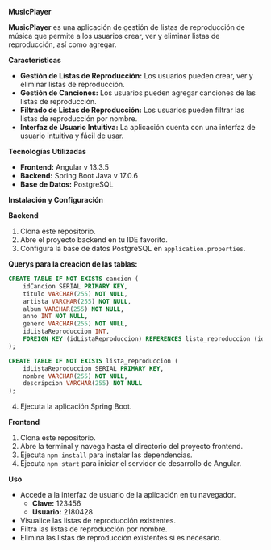 **MusicPlayer**

**MusicPlayer** es una aplicación de gestión de listas de reproducción de música que permite a los usuarios crear, ver y eliminar listas de reproducción, así como agregar.

**Características**
- **Gestión de Listas de Reproducción:** Los usuarios pueden crear, ver y eliminar listas de reproducción.
- **Gestión de Canciones:** Los usuarios pueden agregar canciones de las listas de reproducción.
- **Filtrado de Listas de Reproducción:** Los usuarios pueden filtrar las listas de reproducción por nombre.
- **Interfaz de Usuario Intuitiva:** La aplicación cuenta con una interfaz de usuario intuitiva y fácil de usar.

**Tecnologías Utilizadas**
- **Frontend:** Angular v 13.3.5
- **Backend:** Spring Boot Java v 17.0.6
- **Base de Datos:** PostgreSQL

**Instalación y Configuración**

**Backend**
1. Clona este repositorio.
2. Abre el proyecto backend en tu IDE favorito.
3. Configura la base de datos PostgreSQL en `application.properties`.

**Querys para la creacion de las tablas:**

```sql
CREATE TABLE IF NOT EXISTS cancion (
    idCancion SERIAL PRIMARY KEY,
    titulo VARCHAR(255) NOT NULL,
    artista VARCHAR(255) NOT NULL,
    album VARCHAR(255) NOT NULL,
    anno INT NOT NULL,
    genero VARCHAR(255) NOT NULL,
    idListaReproduccion INT,
    FOREIGN KEY (idListaReproduccion) REFERENCES lista_reproduccion (idListaReproduccion)
);

CREATE TABLE IF NOT EXISTS lista_reproduccion (
    idListaReproduccion SERIAL PRIMARY KEY,
    nombre VARCHAR(255) NOT NULL,
    descripcion VARCHAR(255) NOT NULL
);
```

4. Ejecuta la aplicación Spring Boot.

**Frontend**
1. Clona este repositorio.
2. Abre la terminal y navega hasta el directorio del proyecto frontend.
3. Ejecuta `npm install` para instalar las dependencias.
4. Ejecuta `npm start` para iniciar el servidor de desarrollo de Angular.

**Uso**
- Accede a la interfaz de usuario de la aplicación en tu navegador.
  - **Clave:** 123456
  - **Usuario:** 2180428
- Visualice las listas de reproducción existentes.
- Filtra las listas de reproducción por nombre.
- Elimina las listas de reproducción existentes si es necesario.
